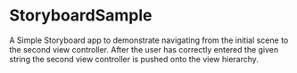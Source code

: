 StoryboardSample
================

A Simple Storyboard app to demonstrate navigating from the initial scene to the second view controller. After the user has correctly entered the given string the second view controller is pushed onto the view hierarchy. 
